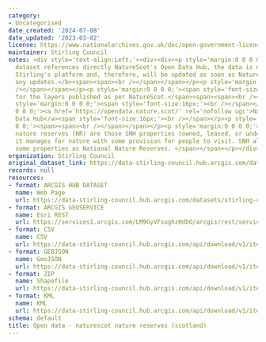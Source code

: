 ```yaml
---
category:
- Uncategorised
date_created: '2024-07-08'
date_updated: '2023-03-02'
license: https://www.nationalarchives.gov.uk/doc/open-government-licence/version/3/
maintainer: Stirling Council
notes: <div style='text-align:Left;'><div><div><p style='margin:0 0 0 0;'><b>This
  dataset references directly NatureScot's Open Data Hub, the data is not hosted in
  Stirling's platform and, therefore, will be updated as soon as NatureScot releases
  any updates.</b><span><span><br /></span></span></p><p style='margin:0 0 0 0;'><span><span><br
  /></span></span></p><p style='margin:0 0 0 0;'><span style='font-size:16px;'>Symbology
  for the layers published as per NatureScot.</span><span><span><br /></span></span></p><p
  style='margin:0 0 0 0;'><span style='font-size:16px;'><br /></span></p><p style='margin:0
  0 0 0;'><a href='https://opendata.nature.scot/' rel='nofollow ugc'>NatureScot Spatial
  Data Hub</a><span style='font-size:16px;'><br /></span></p><p style='margin:0 0
  0 0;'><span><span><br /></span></span></p><p style='margin:0 0 0 0;'><span><span>SNH
  nature reserves (NR) are those SNH properties (owned, leased, or under agreement)
  it manages for nature with some provision for people to visit. SNH also manages
  some properties as National Nature Reserves. </span></span></p></div></div></div>
organization: Stirling Council
original_dataset_link: https://data-stirling-council.hub.arcgis.com/datasets/stirling-council::open-data-naturescot-nature-reserves-scotland
records: null
resources:
- format: ARCGIS HUB DATASET
  name: Web Page
  url: https://data-stirling-council.hub.arcgis.com/datasets/stirling-council::open-data-naturescot-nature-reserves-scotland
- format: ARCGIS GEOSERVICE
  name: Esri REST
  url: https://services1.arcgis.com/LM9GyVFsughzHdbO/arcgis/rest/services/Nature_Reserves/FeatureServer/0
- format: CSV
  name: CSV
  url: https://data-stirling-council.hub.arcgis.com/api/download/v1/items/2cc04069d2984506a583d38e3a81b793/csv?layers=0
- format: GEOJSON
  name: GeoJSON
  url: https://data-stirling-council.hub.arcgis.com/api/download/v1/items/2cc04069d2984506a583d38e3a81b793/geojson?layers=0
- format: ZIP
  name: Shapefile
  url: https://data-stirling-council.hub.arcgis.com/api/download/v1/items/2cc04069d2984506a583d38e3a81b793/shapefile?layers=0
- format: KML
  name: KML
  url: https://data-stirling-council.hub.arcgis.com/api/download/v1/items/2cc04069d2984506a583d38e3a81b793/kml?layers=0
schema: default
title: Open data - naturescot nature reserves (scotland)
---
```

